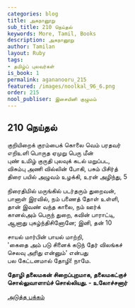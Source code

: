 ```yaml
---
categories: blog
title: அகநானூறு
sub_title: 210 நெய்தல்
keywords: More, Tamil, Books
description: அகநானூறு
author: Tamilan
layout: Ruby
tags:
- தமிழ்ப் புலவர்கள்
is_book: 1
permalink: agananooru_215
featured: /images/noolkal_96_6.png
order: 215
nool_publiser: இசையினி குழுமம்
---
```



## 210 நெய்தல்

குறியிறைக் குரம்பைக் கொலை வெம் பரதவர்  
எறிஉளி பொருத ஏமுறு பெரு மீன்  
புண் உமிழ் குருதி புலவுக் கடல் மறுப்பட,  
விசும்பு அணி வில்லின் போகி, பசும் பிசிர்த்  
திரை பயில் அழுவம் உழக்கி, உரன் அழிந்து, 5

நிரைதிமில் மருங்கில் படர்தரும் துறைவன்,  
பானாள் இரவில், நம் பணைத் தோள் உள்ளி,  
தான் இவண் வந்த காலை, நம் ஊர்க்  
கானல்அம் பெருந் துறை, கவின் பாராட்டி,  
ஆனாது புகழ்ந்திசினோனே; இனி, தன் 10

சாயல் மார்பின் பாயல் மாற்றி,  
'கைதை அம் படு சினைக் கடுந் தேர் விலங்கச்  
செலவு அரிது என்னும்' என்பது  
பல கேட்டனமால் தோழி! நாமே.

**தோழி தலைமகன் சிறைப்புறமாக, தலைமகட்குச்  
சொல்லுவாளாய்ச் சொல்லியது. - உலோச்சனார்**

[அடுத்த பக்கம்](agananooru_216)